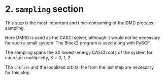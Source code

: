 # 2. `sampling` section

This step is the most important and time-consuming of the DMD process: sampling. 

Here DMRG is used as the CASCI solver, although it would not be necessary for such a small system. The Block2 program is used along with PySCF.

The sampling spans the 30 lowest-energy CASCI roots of the system for each spin multiplicity, S = 0, 1, 2.

The `chkfile` and the localized orbital file from the last step are necessary for this step.
